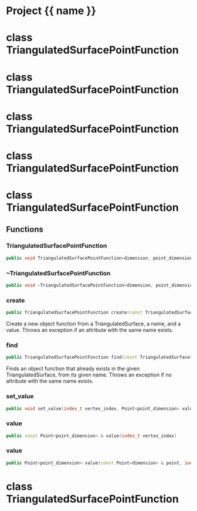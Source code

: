 <script setup>
import {useRoute} from 'vitepress'
const {path} = useRoute()
const tokens = path.split('/')
const words = tokens[2].split('-');
for (let i = 0; i < words.length; i++) {
    words[i] = words[i].charAt(0).toUpperCase() + words[i].slice(1);
    words[i] = words[i].replace('geode', 'Geode')
}
const name = words.join('-');
</script>
# Project {{ name }}

# class TriangulatedSurfacePointFunction


# class TriangulatedSurfacePointFunction


# class TriangulatedSurfacePointFunction


# class TriangulatedSurfacePointFunction


# class TriangulatedSurfacePointFunction


## Functions

### TriangulatedSurfacePointFunction

```cpp
public void TriangulatedSurfacePointFunction<dimension, point_dimension>(TriangulatedSurfacePointFunction<dimension, point_dimension> && other)
```


### ~TriangulatedSurfacePointFunction

```cpp
public void ~TriangulatedSurfacePointFunction<dimension, point_dimension>()
```


### create

```cpp
public TriangulatedSurfacePointFunction create(const TriangulatedSurface<dimension> & solid, basic_string_view function_name, Point<point_dimension> value)
```


 Create a new object function from a TriangulatedSurface, a name, and a value. Throws an exception if an attribute with the same name exists.

### find

```cpp
public TriangulatedSurfacePointFunction find(const TriangulatedSurface<dimension> & solid, basic_string_view function_name)
```


 Finds an object function that already exists in the given TriangulatedSurface, from its given name. Throws an exception if no attribute with the same name exists.

### set_value

```cpp
public void set_value(index_t vertex_index, Point<point_dimension> value)
```


### value

```cpp
public const Point<point_dimension> & value(index_t vertex_index)
```


### value

```cpp
public Point<point_dimension> value(const Point<dimension> & point, index_t tetrahedron_id)
```




# class TriangulatedSurfacePointFunction


